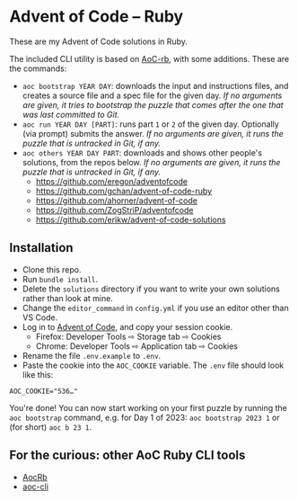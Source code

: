 # Advent of Code – Ruby

These are my Advent of Code solutions in Ruby.

The included CLI utility is based on [AoC-rb](https://github.com/Keirua/aoc-cli), with some additions. These are the commands:

- `aoc bootstrap YEAR DAY`: downloads the input and instructions files, and creates a source file and a spec file for the given day. *If no arguments are given, it tries to bootstrap the puzzle that comes after the one that was last committed to Git.*
- `aoc run YEAR DAY [PART]`: runs part `1` or `2` of the given day. Optionally (via prompt) submits the answer. *If no arguments are given, it runs the puzzle that is untracked in Git, if any.*
- `aoc others YEAR DAY PART`: downloads and shows other people's solutions, from the repos below. *If no arguments are given, it runs the puzzle that is untracked in Git, if any.*
  - <https://github.com/eregon/adventofcode>
  - <https://github.com/gchan/advent-of-code-ruby>
  - <https://github.com/ahorner/advent-of-code>
  - <https://github.com/ZogStriP/adventofcode>
  - <https://github.com/erikw/advent-of-code-solutions>

## Installation

 - Clone this repo.
 - Run `bundle install`.
 - Delete the `solutions` directory if you want to write your own solutions rather than look at mine.
 - Change the `editor_command` in `config.yml` if you use an editor other than VS Code.
 - Log in to [Advent of Code](https://adventofcode.com/), and copy your session cookie.
   - Firefox: Developer Tools ⇨ Storage tab ⇨ Cookies
   - Chrome: Developer Tools ⇨ Application tab ⇨ Cookies
 - Rename the file `.env.example` to `.env`.
 - Paste the cookie into the `AOC_COOKIE` variable. The `.env` file should look like this:
```
AOC_COOKIE="536…"
```

You're done! You can now start working on your first puzzle by running the `aoc bootstrap` command, e.g. for Day 1 of 2023: `aoc bootstrap 2023 1` or (for short) `aoc b 23 1`.

## For the curious: other AoC Ruby CLI tools

- [AocRb](https://github.com/pacso/aoc_rb)
- [aoc-cli](https://github.com/apexatoll/aoc-cli)

